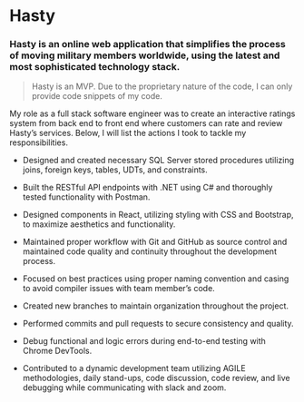# Hasty

### Hasty is an online web application that simplifies the process of moving military members worldwide, using the latest and most sophisticated technology stack. 

> Hasty is an MVP. Due to the proprietary nature of the code, I can only provide code snippets of my code. 

My role as a full stack software engineer was to create an interactive ratings system from back end to front end where customers can rate and review Hasty’s services. Below, I will list the actions I took to tackle my responsibilities. 

- Designed and created necessary SQL Server stored procedures utilizing joins, foreign keys, tables, UDTs, and constraints.

- Built the RESTful API endpoints with .NET using C# and thoroughly tested functionality with Postman.

- Designed components in React, utilizing styling with CSS and Bootstrap, to maximize aesthetics and functionality.

- Maintained proper workflow with Git and GitHub as source control and maintained code quality and continuity throughout the development process.

- Focused on best practices using proper naming convention and casing to avoid compiler issues with team member’s code.

- Created new branches to maintain organization throughout the project.

- Performed commits and pull requests to secure consistency and quality.
 
- Debug functional and logic errors during end-to-end testing with Chrome DevTools.

- Contributed to a dynamic development team utilizing AGILE methodologies, daily stand-ups, code
discussion, code review, and live debugging while communicating with slack and zoom.



